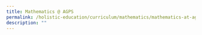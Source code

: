 ```yaml
---
title: Mathematics @ AGPS
permalink: /holistic-education/curriculum/mathematics/mathematics-at-agps
description: ""
---
```

